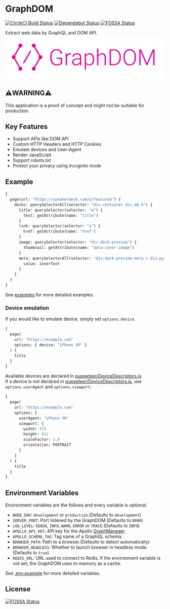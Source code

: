 # GraphDOM
[![CircleCI Build Status](https://circleci.com/gh/t28hub/graph-dom/tree/master.svg?style=shield&circle-token=af937781f52f3988d85743c0c65dac4602660765)](https://circleci.com/gh/t28hub/graph-dom/tree/master)
[![Dependabot Status](https://api.dependabot.com/badges/status?host=github&repo=t28hub/graph-dom&identifier=202957325)](https://app.dependabot.com/accounts/t28hub/repos/202957325)
[![FOSSA Status](https://app.fossa.com/api/projects/git%2Bgithub.com%2Ft28hub%2Fgraph-dom.svg?type=shield)](https://app.fossa.com/projects/git%2Bgithub.com%2Ft28hub%2Fgraph-dom?ref=badge_shield)

Extract web data by GraphQL and DOM API.
![GraphDOM Logo](logo.png)

## :warning:WARNING:warning:
This application is a proof of concept and might not be suitable for production.

## Key Features
* Support APIs like DOM API
* Custom HTTP Headers and HTTP Cookies
* Emulate devices and User-Agent
* Render JavaScript
* Support robots.txt
* Protect your privacy using incognito mode

## Example
```graphql
{
  page(url: "https://speakerdeck.com/p/featured") {
    decks: querySelectorAll(selector: "div.container div.mb-5") {
      title: querySelector(selector: "a") {
        text: getAttribute(name: "title")
      }
      link: querySelector(selector: "a") {
        href: getAttribute(name: "href")
      }
      image: querySelector(selector: "div.deck-preview") {
        thumbnail: getAttribute(name: "data-cover-image")
      }
      meta: querySelectorAll(selector: "div.deck-preview-meta > div.py-3") {
        value: innerText
      }
    }
  }
}
```
See [examples](./examples) for more detailed examples.

### Device emulation
If you would like to emulate device, simply set `options.device`.  
```graphql
{
  page(
    url: "https://example.com"
    options: { device: "iPhone XR" }
  ) {
    title
  }
}
```
Available devices are declared in [puppeteer/DeviceDescriptors.js](https://github.com/puppeteer/puppeteer/blob/v2.0.0/lib/DeviceDescriptors.js).  
If a device is not declared in [puppeteer/DeviceDescriptors.js](https://github.com/puppeteer/puppeteer/blob/v2.0.0/lib/DeviceDescriptors.js), use `options.userAgent` and `options.viewport`.
```graphql
{
  page(
    url: "https://example.com"
    options: { 
      userAgent: "iPhone XR"
      viewport: {
        width: 375
        height: 812
        scaleFactor: 3.0
        orientation: PORTRAIT
      }
    }
  ) {
    title
  }
}
```

## Environment Variables
Environment variables are the follows and every variable is optional.
* `NODE_ENV`: `development` or `production`.(Defaults to `development`)
* `SERVER_PORT`: Port listened by the GraphDOM.(Defaults to `8080`)
* `LOG_LEVEL`: `DEBUG`, `INFO`, `WARN`, `ERROR` or `TRACE`.(Defaults to `INFO`)
* `APOLLO_API_KEY`: API key for the Apollo [GraphManager](https://engine.apollographql.com/).
* `APOLLO_SCHEMA_TAG`: Tag name of a GraphQL schema.
* `BROWSER_PATH`: Path to a browser.(Defaults to detect automatically)
* `BROWSER_HEADLESS`: Whether to launch browser in headless mode.(Defaults to `true`) 
* `REDIS_URL`: URL used to connect to Redis. If the environment variable is not set, the GraphDOM uses in-memory as a cache.

See [.env.example](./.env.example) for more detailed variables.

## License
[![FOSSA Status](https://app.fossa.com/api/projects/git%2Bgithub.com%2Ft28hub%2Fgraph-dom.svg?type=large)](https://app.fossa.com/projects/git%2Bgithub.com%2Ft28hub%2Fgraph-dom?ref=badge_large)
